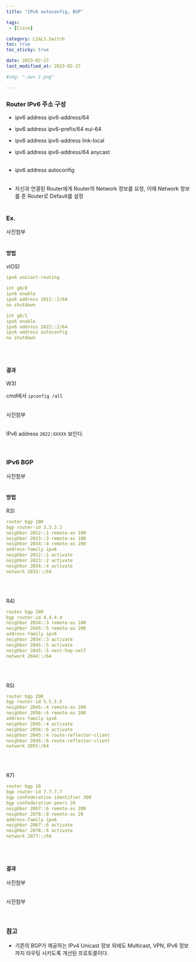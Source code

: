 ```yaml
---
title: "IPv6 autoconfig, BGP"

tags:
 - [Cisco]

category: L2&L3.Switch
toc: true
toc_sticky: true

date: 2023-02-27
last_modified_at: 2023-02-27

#img: ":aws 1.png"

---
```


<!-- outline-start -->


### Router IPv6 주소 구성<br/>

- ipv6 address ipv6-address/64<br/>
- ipv6 address ipv6-prefix/64 eui-64<br/>
- ipv6 address ipv6-address link-local<br/>
- ipv6 address ipv6-address/64 anycast<br/><br/>

- ipv6 address autoconfig<br/><br/>

- 자신과 연결된 Router에게 Router의 Network 정보를 요청, 이때 Network 정보를 준 Router로 Default를 설정<br/><br/>


### Ex.<br/>

사진첨부
<br/><br/>

#### 방법<br/>

vIOS)

```yaml
ipv6 unicast-routing

int g0/0
ipv6 enable
ipv6 address 2011::2/64
no shutdown

int g0/1
ipv6 enable
ipv6 address 2022::2/64 
ipv6 address autoconfig
no shutdown
```

<br/><br/>

#### 결과<br/>

W3)<br/>

cmd에서 `ipconfig /all`<br/><br/>

사진첨부
<br/><br/>

IPv6 address `2022:XXXXX` 보인다.<br/><br/><br/>


### IPv6 BGP<br/>

사진첨부
<br/><br/>

#### 방법<br/>

R3)<br/>

```yaml
router bgp 100
bgp router-id 3.3.3.3
neighbor 2012::1 remote-as 100
neighbor 2023::2 remote-as 100
neighbor 2034::4 remote-as 200
address-family ipv6
neighbor 2012::1 activate 
neighbor 2023::2 activate 
neighbor 2034::4 activate 
network 2033::/64
```

<br/><br/>


R4)<br/>

```yaml
router bgp 200
bgp router-id 4.4.4.4
neighbor 2034::3 remote-as 100
neighbor 2045::5 remote-as 200
address-family ipv6
neighbor 2034::3 activate 
neighbor 2045::5 activate 
neighbor 2045::5 next-hop-self
network 2044::/64
```

<br/><br/>


R5)<br/>

```yaml
router bgp 200
bgp router-id 5.5.5.5
neighbor 2045::4 remote-as 200
neighbor 2056::6 remote-as 200
address-family ipv6
neighbor 2045::4 activate 
neighbor 2056::6 activate 
neighbor 2045::4 route-reflector-client 
neighbor 2045::6 route-reflector-client 
network 2055:/64
```

<br/><br/>


R7)<br/>

```yaml
router bgp 10
bgp router-id 7.7.7.7
bgp confederation identifier 300
bgp confederation peers 20
neighbor 2067::6 remote-as 200
neighbor 2078::8 remote-as 20
address-family ipv6
neighbor 2067::6 activate 
neighbor 2078::8 activate 
network 2077::/64
```

<br/><br/>

#### 결과<br/>

사진첨부
<br/><br/>

사진첨부
<br/><br/><br/>




### 참고<br/>

- 기존의 BGP가 제공하는 IPv4 Unicast 정보 외에도 Multicast, VPN, IPv6 정보까지 라우팅 시키도록 개선된 프로토콜이다.<br/><br/><br/>








